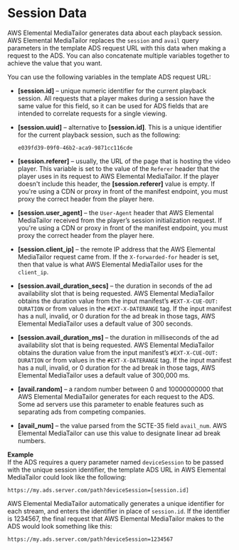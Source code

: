 # Session Data<a name="variables-session"></a>

AWS Elemental MediaTailor generates data about each playback session\. AWS Elemental MediaTailor replaces the `session` and `avail` query parameters in the template ADS request URL with this data when making a request to the ADS\. You can also concatenate multiple variables together to achieve the value that you want\. 

You can use the following variables in the template ADS request URL:

+ **\[session\.id\]** – unique numeric identifier for the current playback session\. All requests that a player makes during a session have the same value for this field, so it can be used for ADS fields that are intended to correlate requests for a single viewing\.

+ **\[session\.uuid\]** – alternative to **\[session\.id\]**\. This is a unique identifier for the current playback session, such as the following: 

  ```
  e039fd39-09f0-46b2-aca9-9871cc116cde
  ```

+ **\[session\.referer\]** – usually, the URL of the page that is hosting the video player\. This variable is set to the value of the `Referer` header that the player uses in its request to AWS Elemental MediaTailor\. If the player doesn't include this header, the **\[session\.referer\]** value is empty\. If you're using a CDN or proxy in front of the manifest endpoint, you must proxy the correct header from the player here\.

+ **\[session\.user\_agent\]** – the `User-Agent` header that AWS Elemental MediaTailor received from the player’s session initialization request\. If you're using a CDN or proxy in front of the manifest endpoint, you must proxy the correct header from the player here\.

+ **\[session\.client\_ip\]** – the remote IP address that the AWS Elemental MediaTailor request came from\. If the `X-forwarded-for` header is set, then that value is what AWS Elemental MediaTailor uses for the `client_ip`\.

+ **\[session\.avail\_duration\_secs\]** – the duration in seconds of the ad availability slot that is being requested\. AWS Elemental MediaTailor obtains the duration value from the input manifest’s `#EXT-X-CUE-OUT: DURATION` or from values in the `#EXT-X-DATERANGE` tag\. If the input manifest has a null, invalid, or 0 duration for the ad break in those tags, AWS Elemental MediaTailor uses a default value of 300 seconds\.

+ **\[session\.avail\_duration\_ms\]** – the duration in milliseconds of the ad availability slot that is being requested\. AWS Elemental MediaTailor obtains the duration value from the input manifest’s `#EXT-X-CUE-OUT: DURATION` or from values in the `#EXT-X-DATERANGE` tag\. If the input manifest has a null, invalid, or 0 duration for the ad break in those tags, AWS Elemental MediaTailor uses a default value of 300,000 ms\.

+ **\[avail\.random\]** – a random number between 0 and 10000000000 that AWS Elemental MediaTailor generates for each request to the ADS\. Some ad servers use this parameter to enable features such as separating ads from competing companies\.

+ **\[avail\_num\]** – the value parsed from the SCTE\-35 field `avail_num`\. AWS Elemental MediaTailor can use this value to designate linear ad break numbers\.

**Example**  
If the ADS requires a query parameter named `deviceSession` to be passed with the unique session identifier, the template ADS URL in AWS Elemental MediaTailor could look like the following:  

```
https://my.ads.server.com/path?deviceSession=[session.id]
```
AWS Elemental MediaTailor automatically generates a unique identifier for each stream, and enters the identifier in place of `session.id`\. If the identifier is 1234567, the final request that AWS Elemental MediaTailor makes to the ADS would look something like this:  

```
https://my.ads.server.com/path?deviceSession=1234567
```